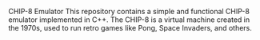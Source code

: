 CHIP-8 Emulator This repository contains a simple and functional CHIP-8 emulator implemented in C++. The CHIP-8 is a virtual machine created in the 1970s, used to run retro games like Pong, Space Invaders, and others.
